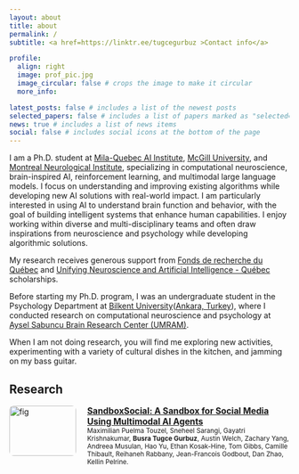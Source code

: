 ```yaml
---
layout: about
title: about
permalink: /
subtitle: <a href=https://linktr.ee/tugcegurbuz >Contact info</a> 

profile:
  align: right
  image: prof_pic.jpg
  image_circular: false # crops the image to make it circular
  more_info:

latest_posts: false # includes a list of the newest posts
selected_papers: false # includes a list of papers marked as "selected={true}"
news: true # includes a list of news items
social: false # includes social icons at the bottom of the page
---
```


I am a Ph.D. student at [Mila-Quebec AI Institute](https://mila.quebec/en/), [McGill University](https://www.mcgill.ca/), and [Montreal Neurological Institute](https://www.mcgill.ca/neuro/), specializing in computational neuroscience, brain-inspired AI, reinforcement learning, and multimodal large language models. I focus on understanding and improving existing algorithms while developing new AI solutions with real-world impact. I am particularly interested in using AI to understand brain function and behavior, with the goal of building intelligent systems that enhance human capabilities. I enjoy working within diverse and multi-disciplinary teams and often draw inspirations from neuroscience and psychology while developing algorithmic solutions.

My research receives generous support from [Fonds de recherche du Québec](https://frq.gouv.qc.ca/en/nature-and-technologies/) and [Unifying Neuroscience and Artificial Intelligence - Québec](https://www.unique.quebec/) scholarships.

Before starting my Ph.D. program, I was an undergraduate student in the Psychology Department at [Bilkent University](https://w3.bilkent.edu.tr/bilkent/)([Ankara, Turkey](https://en.wikipedia.org/wiki/Ankara)), where I conducted research on computational neuroscience and psychology at [Aysel Sabuncu Brain Research Center (UMRAM)](https://umram.bilkent.edu.tr/).

When I am not doing research, you will find me exploring new activities, experimenting with a variety of cultural dishes in the kitchen, and jamming on my bass guitar. 




## Research

<div style="display: flex; align-items: flex-start; margin-bottom: 30px;">
  <img src="/assets/images/ijcai2025.png" alt="fig" width="120" height="90" style="margin-right: 20px; border-radius: 8px;">
  <div>
    <a href="https://arxiv.org/abs/2410.13915" style="font-weight: bold; font-size: 1.1em;">
      SandboxSocial: A Sandbox for Social Media Using Multimodal AI Agents
    </a>
    <br>
    <small>
      Maximilian Puelma Touzel, Sneheel Sarangi, Gayatri Krishnakumar, <b>Busra Tugce Gurbuz</b>, Austin Welch, Zachary Yang, Andreea Musulan, Hao Yu, Ethan Kosak-Hine, Tom Gibbs, Camille Thibault, Reihaneh Rabbany, Jean-Francois Godbout, Dan Zhao, Kellin Pelrine.
    </small>
  </div>
</div>



<!-- - [Simulation System Towards Solving Societal-Scale Manipulation](https://arxiv.org/abs/2410.13915) Neurips Safe GenAI Workshop 2024.
- Islah, N., Etter, G., Tugsbayar, M., **Gurbuz, B. T.**, Richards, B., & Muller, E. (2023). [Learning to combine top-down context and feed-forward representations under ambiguity with apical and basal dendrites.](https://arxiv.org/abs/2312.05484) *arXiv preprint arXiv:2312.05484*.
- **Gurbuz, B. T.**, & Boyaci, H. (2023). [Tilt aftereffect spreads across the visual field](https://www.sciencedirect.com/science/article/pii/S0042698922001808). Vision Research, 205, 108174. ([bioRxiv preprint](https://www.biorxiv.org/content/10.1101/2022.06.21.496978v1)) -->
